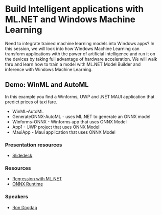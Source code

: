 # Build Intelligent applications with ML.NET and Windows Machine Learning

Need to integrate trained machine learning models into Windows apps? In this session, we will look into how Windows Machine Learning can transform applications with the power of artificial intelligence and run it on the devices by taking full advantage of hardware acceleration. We will walk thru and learn how to train a model with ML.NET Model Builder and inference with Windows Machine Learning.

## Demo: WinML and AutoML
In this example you find a Winforms, UWP and .NET MAUI application that predict prices of taxi fare.

- WinML-AutoML
 - GenerateONNX-AutoML - uses ML.NET to generate an ONNX model
 - Winforms-ONNX - Winforms app that uses ONNX Model
 - App1 - UWP project that uses ONNX Model
 - MauiApp - Maui application that uses ONNX Model

### Presentation resources
- [Slidedeck](https://speakerdeck.com/rondagdag/winml-mlnetmodelbuilder-talk)

### Resources
- [Regression with ML.NET](https://learn.microsoft.com/en-us/dotnet/machine-learning/tutorials/predict-prices)
- [ONNX Runtime](https://onnxruntime.ai/)

### Speakers
- [Ron Dagdag](https://www.dagdag.net)
